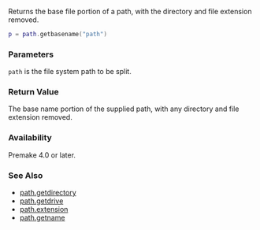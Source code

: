 Returns the base file portion of a path, with the directory and file extension removed.

```lua
p = path.getbasename("path")
```

### Parameters ###

`path` is the file system path to be split.


### Return Value ###

The base name portion of the supplied path, with any directory and file extension removed.


### Availability ###

Premake 4.0 or later.


### See Also ###

* [path.getdirectory](path.getdirectory)
* [path.getdrive](path.getdrive)
* [path.extension](path.getextension)
* [path.getname](path.getname)
